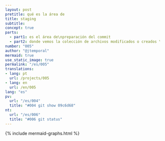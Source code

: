 ```yaml
---
layout: post
pretitle: qué es la área de
title: staging
subtitle: 
concept: true
parts:
  - part1: es el área de\npreparación del commit
  - part2: donde vemos la colección de archivos modificados o creados \nque formarán parte del próximo commit
number: "005"
author: "@jtemporal"
mermaid: true
use_static_image: true
permalink: "/es/005"
translations:
- lang: pt
  url: /projects/005
- lang: en
  url: /en/005
lang: "es"
pv:
  url: "/es/004"
  title: "#004 git show 09c6d68"
nt:
  url: "/es/006"
  title: "#006 git status"
---
```


{% include mermaid-graphs.html %}

